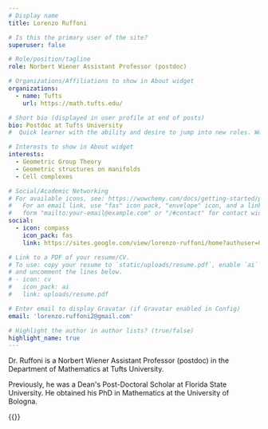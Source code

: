 ```yaml
---
# Display name
title: Lorenzo Ruffoni

# Is this the primary user of the site?
superuser: false

# Role/position/tagline
role: Norbert Wiener Assistant Professor (postdoc)

# Organizations/Affiliations to show in About widget
organizations:
  - name: Tufts
    url: https://math.tufts.edu/

# Short bio (displayed in user profile at end of posts)
bio: Postdoc at Tufts University
#  Quick learner with the ability and desire to jump into new roles. Worked extensively with AUTOSAR and automotive development standards. Experienced in optimizing for automotive microcontrollers. Current mathematics Masters student, looking to apply math background in new and interesting ways. Highly efficient in agile development environments.

# Interests to show in About widget
interests:
  - Geometric Group Theory
  - Geometric structures on manifolds
  - Cell complexes

# Social/Academic Networking
# For available icons, see: https://wowchemy.com/docs/getting-started/page-builder/#icons
#   For an email link, use "fas" icon pack, "envelope" icon, and a link in the
#   form "mailto:your-email@example.com" or "/#contact" for contact widget.
social:
  - icon: compass
    icon_pack: fas
    link: https://sites.google.com/view/lorenzo-ruffoni/home?authuser=0

# Link to a PDF of your resume/CV.
# To use: copy your resume to `static/uploads/resume.pdf`, enable `ai` icons in `params.toml`,
# and uncomment the lines below.
# - icon: cv
#   icon_pack: ai
#   link: uploads/resume.pdf

# Enter email to display Gravatar (if Gravatar enabled in Config)
email: 'lorenzo.ruffoni2@gmail.com'

# Highlight the author in author lists? (true/false)
highlight_name: true
---
```


Dr. Ruffoni is a Norbert Wiener Assistant Professor (postdoc) in the Department of Mathematics at Tufts University.

Previously, he was a Dean's Post-Doctoral Scholar at Florida State University. He obtained his PhD in Mathematics at the University of Bologna.

{{<cuscss>}}
